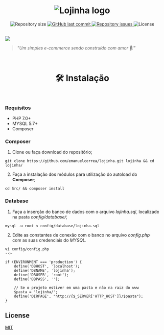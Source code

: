 <h1 align="center"><img alt="Lojinha logo" src="https://i.imgur.com/NBW46vP.png"></h1>

<p align="center">
  	<img alt="Repository size" src="https://img.shields.io/github/repo-size/emanuelcorrea/lojinha?labelColor=444444&color=56cfc5">
  	<a href="https://github.com/emanuelcorrea/lojinha/commits/master">
    	<img alt="GitHub last commit" src="https://img.shields.io/github/last-commit/emanuelcorrea/lojinha?labelColor=444444&color=56cfc5">
  	</a>
  	<a href="https://github.com/emanuelcorrea/lojinha/issues">
    	<img alt="Repository issues" src="https://img.shields.io/github/issues/emanuelcorrea/lojinha?labelColor=444444&color=56cfc5">
  	</a>
  	<img alt="License" src="https://img.shields.io/badge/license-MIT-brightgreen?labelColor=444444&color=56cfc5">
</p>
<br>

<a href="http://lojinha.emanuelcorrea.com.br" title="Visitar site">
  <img src="https://i.imgur.com/VYPCsw3.png">
</a>

> *"Um simples e-commerce sendo construído com amor 💙!"* 

<br>

<h1 align="center">🛠 Instalação</h1>
<br>


### Requisitos
- PHP 7.0+
- MYSQL 5.7+
- Composer

### Composer
1. Clone ou faça download do repositório;
```
git clone https://github.com/emanuelcorrea/lojinha.git lojinha && cd lojinha/
```

2. Faça a instalação dos módulos para utilização do autoload do **Composer**;
```
cd Src/ && composer install
```

### Database

1. Faça a inserção do banco de dados com o arquivo *lojinha.sql*, localizado na pasta *config/database/*;
```
mysql -u root < config/database/lojinha.sql
```

2. Edite as constantes de conexão com o banco no arquivo *config.php* com as suas credenciais do *MYSQL*.
```
vi config/config.php
-->

if (ENVIRONMENT === 'production') {
    define('DBHOST', 'localhost');
    define('DBNAME', 'lojinha');
    define('DBUSER', 'root');
    define('DBPASS', '');
    
    // Se o projeto estiver em uma pasta e não na raiz do www
    $pasta = 'lojinha/';
    define('DIRPAGE', "http://{$_SERVER['HTTP_HOST']}/$pasta");
}
```

## License
[MIT](/license)